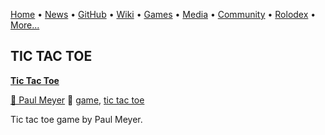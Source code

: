 [Home](https://qb64.com) • [News](news.md) • [GitHub](github.md) • [Wiki](wiki.md) • [Games](games.md) • [Media](media.md) • [Community](community.md) • [Rolodex](rolodex.md) • [More...](more.md)

## TIC TAC TOE

**[Tic Tac Toe](tic-tac-toe/index)**

[🐝 Paul Meyer](paul-meyer) 🔗 [game](game), [tic tac toe](tic-tac-toe)

Tic tac toe game by Paul Meyer.
